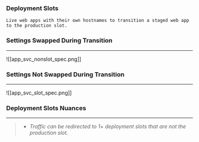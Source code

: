 ### Deployment Slots
	Live web apps with their own hostnames to transition a staged web app to the production slot.


### Settings Swapped During Transition
---
![[app_svc_nonslot_spec.png]]



### Settings Not Swapped During Transition
---
![[app_svc_slot_spec.png]]

### Deployment Slots Nuances
---
> - *Traffic can be redirected to 1+ deployment slots that are not the production slot.*